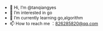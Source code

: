 - 👋 Hi, I’m @tanqiangyes
- 👀 I’m interested in go
- 🌱 I’m currently learning go,algorithm 
-  📫 How to reach me ：826285820@qq.com

<!---
tanqiangyes/tanqiangyes is a ✨ special ✨ repository because its `README.md` (this file) appears on your GitHub profile.
You can click the Preview link to take a look at your changes.
--->
